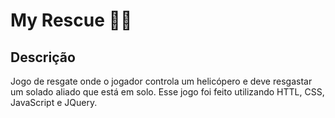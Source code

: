 # My Rescue :runner::helicopter:

## Descrição

Jogo de resgate onde o jogador controla um helicópero e deve resgastar um solado aliado que está em solo. Esse jogo foi feito utilizando HTTL, CSS, JavaScript e JQuery.


